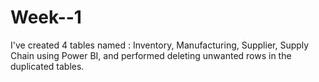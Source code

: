 # Week--1
I've created 4 tables named : Inventory, Manufacturing, Supplier, Supply Chain using Power BI, and performed deleting unwanted rows in the duplicated tables. 
